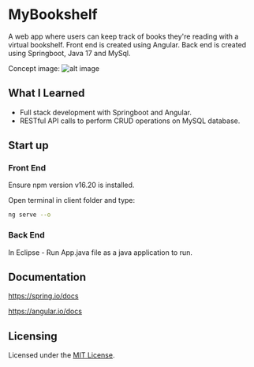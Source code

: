 # MyBookshelf
A web app where users can keep track of books they're reading with a virtual bookshelf. Front end is created using Angular. Back end is created using Springboot, Java 17 and MySql.

Concept image:
![alt image](https://raw.githubusercontent.com/kenbinner/BookshelfApp/master/Designs/Login.png)


## What I Learned
- Full stack development with Springboot and Angular.
- RESTful API calls to perform CRUD operations on MySQL database.

## Start up
### Front End
Ensure npm version v16.20 is installed.

Open terminal in client folder and type:
```bash
ng serve --o
```

### Back End

In Eclipse - Run App.java file as a java application to run.

## Documentation

https://spring.io/docs

https://angular.io/docs

## Licensing

Licensed under the [MIT License](LICENSE).
